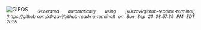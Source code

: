 <div align="justify">
<picture>
    <source media="(prefers-color-scheme: dark)" srcset="https://i.ibb.co/7tsDZvLB/output-gif.gif">
    <source media="(prefers-color-scheme: light)" srcset="https://i.ibb.co/7tsDZvLB/output-gif.gif">
    <img alt="GIFOS" src="https://i.ibb.co/7tsDZvLB/output-gif.gif">
</picture>
<sub><i>Generated automatically using [x0rzavi/github-readme-terminal](https://github.com/x0rzavi/github-readme-terminal) on Sun Sep 21 08:57:39 PM EDT 2025</i></sub>
</div>

<!--  -->